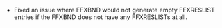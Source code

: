* Fixed an issue where FFXBND would not generate empty FFXRESLIST entries if the FFXBND does not have any FFXRESLISTs at all.